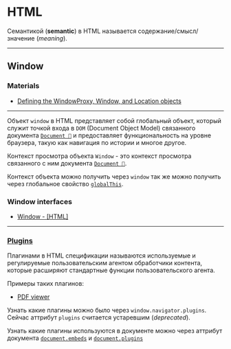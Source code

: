 # HTML

Семантикой (**semantic**) в HTML называется содержание/смысл/значение (*meaning*).

___

## Window

### Materials

- [Defining the WindowProxy, Window, and Location objects](https://blog.whatwg.org/windowproxy-window-and-location)

___

Объект `window` в HTML представляет собой глобальный объект, который служит точкой входа в `DOM` (Document Object Model) связанного документа [`Document 📂`](./document.md) и предоставляет функциональность на уровне браузера, такую как навигация по истории и многое другое.

Контекст просмотра объекта `Window` - это контекст просмотра связанного с ним документа [`Document 📂`](./document.md).

Контекст объекта можно получить  через `window` так же можно получить через глобальное свойство [`globalThis`](https://tc39.es/ecma262/multipage/global-object.html#sec-globalthis).

### Window interfaces

- [Window - [HTML]](https://html.spec.whatwg.org/multipage/nav-history-apis.html#window)

___

### [Plugins](https://html.spec.whatwg.org/multipage/infrastructure.html#plugins)

Плагинами в HTML спецификации называются используемые и регулируемые пользовательским агентом обработчики контента, которые расширяют стандартные функции пользовательского агента.

Примеры таких плагинов:

- [PDF viewer](https://html.spec.whatwg.org/multipage/system-state.html#pdf-viewing-support)

Узнать какие плагины можно было через `window.navigator.plugins`. Сейчас аттрибут `plugins` считается устаревшим (*deprecated*).

<!-- TODO:  Найти больше примеров HTML плагинов -->

Узнать какие плагины используются в документе можно через аттрибут документа [`document.embeds`](https://html.spec.whatwg.org/multipage/dom.html#dom-document-embeds) и [`document.plugins`](https://html.spec.whatwg.org/multipage/dom.html#dom-document-plugins)
